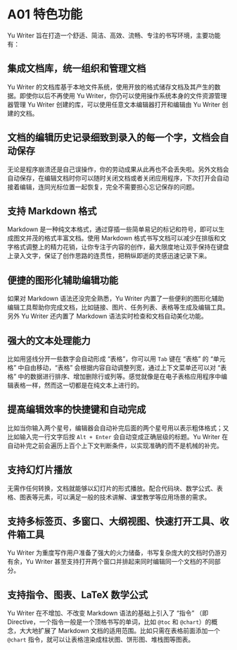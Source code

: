 # A01 特色功能

Yu Writer 旨在打造一个舒适、简洁、高效、流畅、专注的书写环境，主要功能有：

## 集成文档库，统一组织和管理文档

Yu Writer 的文档库基于本地文件系统，使用开放的格式储存文档及其产生的数据。即使你以后不再使用 Yu Writer，你仍可以使用操作系统本身的文件资源管理器管理 Yu Writer 创建的库，可以使用任意文本编辑器打开和编辑由 Yu Writer 创建的文档。

## 文档的编辑历史记录细致到录入的每一个字，文档会自动保存

无论是程序崩溃还是自己误操作，你的劳动成果从此再也不会丢失啦。另外文档会自动保存，在编辑文档时你可以随时关闭文档或者关闭应用程序，下次打开会自动接着编辑，连同光标位置一起恢复，完全不需要担心忘记保存的问题。

## 支持 Markdown 格式

Markdown 是一种纯文本格式，通过穿插一些简单易记的标记和符号，即可以生成图文并茂的格式丰富文档。使用 Markdown 格式书写文档可以减少在排版和文字格式调整上的精力花销，让你专注于内容的创作，最大限度地让双手保持在键盘上录入文字，保证了创作思路的连贯性，把稍纵即逝的灵感迅速记录下来。

## 便捷的图形化辅助编辑功能

如果对 Markdown 语法还没完全熟悉，Yu Writer 内置了一些便利的图形化辅助编辑工具帮助你完成文档，比如链接、图片、任务列表、表格等生成及编辑工具。另外 Yu Writer 还内置了 Markdown 语法实时检查和文档自动美化功能。

## 强大的文本处理能力

比如用竖线分开一些数字会自动形成 “表格”，你可以用 `Tab` 键在 “表格” 的 “单元格” 中自由移动，“表格” 会根据内容自动调整列宽，通过上下文菜单还可以对 “表格” 中的数据进行排序、增加删除行或列等。感觉就像是在电子表格应用程序中编辑表格一样，然而这一切都是在纯文本上进行的。

## 提高编辑效率的快捷键和自动完成

比如当你输入两个星号，编辑器会自动补完后面的两个星号用以表示粗体格式；又比如输入完一行文字后按 `Alt + Enter` 会自动变成正确层级的标题。Yu Writer 在自动补完之前会遍历上百个上下文判断条件，以实现准确的而不是机械的补完。

## 支持幻灯片播放

无需作任何转换，文档就能够以幻灯片的形式播放。配合代码块、数学公式、表格、图表等元素，可以满足一般的技术讲解、课堂教学等应用场景的需求。

## 支持多标签页、多窗口、大纲视图、快速打开工具、收件箱工具

Yu Writer 为重度写作用户准备了强大的火力储备，书写复杂庞大的文档时仍游刃有余，Yu Writer 甚至支持打开两个窗口并排起来同时编辑同一个文档的不同部分。

## 支持指令、图表、LaTeX 数学公式 

Yu Writer 在不增加、不改变 Markdown 语法的基础上引入了 “指令” （即 Directive，一个指令一般是一个顶格书写的单词，比如 `@toc` 和 `@chart`）的概念，大大地扩展了 Markdown 文档的适用范围。比如只需在表格前面添加一个  `@chart` 指令，就可以让表格渲染成柱状图、饼形图、堆栈图等图表。
